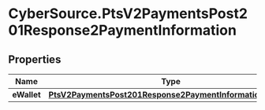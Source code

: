 # CyberSource.PtsV2PaymentsPost201Response2PaymentInformation

## Properties
Name | Type | Description | Notes
------------ | ------------- | ------------- | -------------
**eWallet** | [**PtsV2PaymentsPost201Response2PaymentInformationEWallet**](PtsV2PaymentsPost201Response2PaymentInformationEWallet.md) |  | [optional] 


